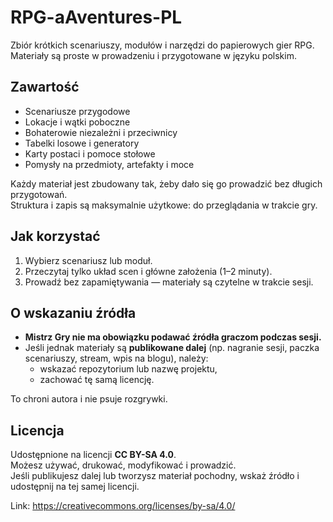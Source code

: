 # RPG-aAventures-PL

Zbiór krótkich scenariuszy, modułów i narzędzi do papierowych gier RPG.  
Materiały są proste w prowadzeniu i przygotowane w języku polskim.

## Zawartość
- Scenariusze przygodowe
- Lokacje i wątki poboczne
- Bohaterowie niezależni i przeciwnicy
- Tabelki losowe i generatory
- Karty postaci i pomoce stołowe
- Pomysły na przedmioty, artefakty i moce

Każdy materiał jest zbudowany tak, żeby dało się go prowadzić bez długich przygotowań.  
Struktura i zapis są maksymalnie użytkowe: do przeglądania w trakcie gry.

## Jak korzystać
1. Wybierz scenariusz lub moduł.
2. Przeczytaj tylko układ scen i główne założenia (1–2 minuty).
3. Prowadź bez zapamiętywania — materiały są czytelne w trakcie sesji.

## O wskazaniu źródła
- **Mistrz Gry nie ma obowiązku podawać źródła graczom podczas sesji.**
- Jeśli jednak materiały są **publikowane dalej** (np. nagranie sesji, paczka scenariuszy, stream, wpis na blogu), należy:
  - wskazać repozytorium lub nazwę projektu,
  - zachować tę samą licencję.

To chroni autora i nie psuje rozgrywki.

## Licencja
Udostępnione na licencji **CC BY-SA 4.0**.  
Możesz używać, drukować, modyfikować i prowadzić.  
Jeśli publikujesz dalej lub tworzysz materiał pochodny, wskaż źródło i udostępnij na tej samej licencji.

Link: https://creativecommons.org/licenses/by-sa/4.0/
